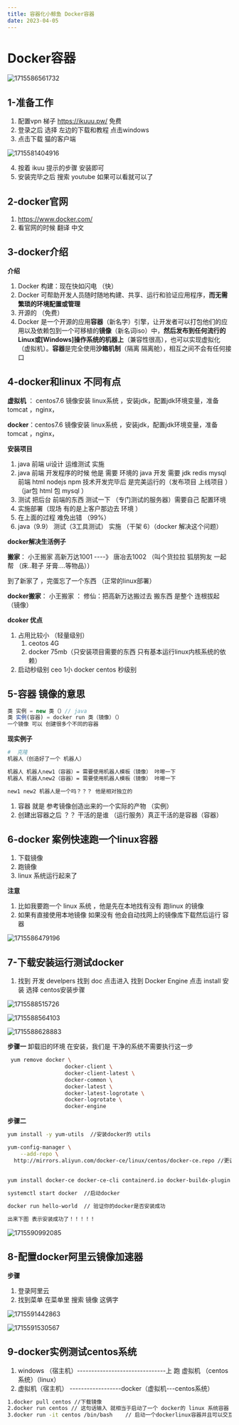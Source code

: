 ```yaml
---
title: 容器化小鲸鱼 Docker容器
date: 2023-04-05
---
```

<Boxx/>

# Docker容器

![1715586561732](/assets/1715586561732.png)

## 1-准备工作

1. 配置vpn   梯子  https://ikuuu.pw/  免费
2. 登录之后 选择 左边的下载和教程  点击windows
3. 点击下载 猫的客户端

![1715581404916](/assets/1715581404916.png)

4. 按着 ikuu 提示的步骤 安装即可 
5. 安装完毕之后 搜索  youtube 如果可以看就可以了

## 2-docker官网 

1. https://www.docker.com/
2. 看官网的时候 翻译 中文 

## 3-docker介绍

**介绍**

1. Docker 构建：现在快如闪电  （快）
2. Docker 可帮助开发人员随时随地构建、共享、运行和验证应用程序，**而无需繁琐的环境配置或管理**
3. 开源的 （免费）
4. Docker 是一个开源的应用**容器**（新名字）引擎，让开发者可以打包他们的应用以及依赖包到一个可移植的**镜像**（新名词iso）中，**然后发布到任何流行的 Linux或[Windows]操作系统的机器上**（兼容性很高），也可以实现虚拟化（虚拟机）。**容器**是完全使用**沙箱机制**（隔离 隔离舱），相互之间不会有任何接口

## 4-docker和linux 不同有点

**虚拟机** ： centos7.6 镜像安装 linux系统 ，安装jdk，配置jdk环境变量，准备tomcat ，nginx，

**docker**：centos7.6 镜像安装 linux系统 ，安装jdk，配置jdk环境变量，准备tomcat ，nginx，

**安装项目**

1. java   前端  ui设计   运维测试   实施
2. java 前端 开发程序的时候 他是 需要 环境的 java 开发 需要 jdk redis mysql 前端 html  nodejs npm 技术开发完毕后 是完美运行的（发布项目 上线项目 ）（jar包 html 包   mysql ）
3. 测试 把后台 前端的东西 测试一下 （专门测试的服务器）需要自己 配置环境
4. 实施部署（现场 有的是上客户那边去 环境 ）
5. 在上面的过程  难免出错 （99%）
6. java（9.9）  测试（3工具测试）  实施  （干架 6）（docker 解决这个问题）

**docker解决生活例子**

**搬家**： 小王搬家 高新万达1001 ----》 唐冶去1002  （叫个货拉拉 狐朋狗友 一起帮 （床..鞋子 牙膏....等物品））

到了新家了 ，完蛋忘了一个东西 （正常的linux部署）

**docker搬家**： 小王搬家 ： 修仙：把高新万达搬过去 搬东西 是整个 连根拔起  （镜像）

**dcoker 优点**

1. 占用比较小 （轻量级别）
   1. ceotos 4G 
   2. docker 75mb（只安装项目需要的东西  只有基本运行linux内核系统的依赖）
2. 启动秒级别 ceo 1小  docker centos  秒级别

## 5-容器 镜像的意思

```js
类 实例 = new 类（）// java
类 实例(容器) = docker run 类（镜像）（）
一个镜像 可以 创建很多个不同的容器 
```

**现实例子**

```sh
#  克隆
机器人（创造好了一个 机器人）

机器人 机器人new1（容器）= 需要使用机器人模板（镜像） 咔嚓一下
机器人 机器人new2（容器）= 需要使用机器人模板（镜像） 咔嚓一下

new1 new2 机器人是一个吗？？？ 他是相对独立的
```

1. 容器 就是 参考镜像创造出来的一个实际的产物 （实例）
2. 创建出容器之后 ？？ 干活的是谁 （运行服务）真正干活的是容器（容器）

## 6-docker 案例快速跑一个linux容器

1. 下载镜像 
2. 跑镜像
3. linux 系统运行起来了

**注意**

1. 比如我要跑一个  linux 系统  ，他是先在本地找有没有 跑linux 的镜像
2. 如果有直接使用本地镜像 如果没有 他会自动找网上的镜像库下载然后运行 容器

![1715586479196](/assets/1715586479196.png)

## 7-下载安装运行测试docker

1. 找到 开发 develpers  找到 doc 点击进入  找到 Docker Engine 点击 install 安装  选择 centos安装步骤

![1715588515726](/assets/1715588515726.png)

![1715588564103](/assets/1715588564103.png)

![1715588628883](/assets/1715588628883.png)

**步骤一**  卸载旧的环境  在安装，我们是 干净的系统不需要执行这一步

```sh
 yum remove docker \
                  docker-client \
                  docker-client-latest \
                  docker-common \
                  docker-latest \
                  docker-latest-logrotate \
                  docker-logrotate \
                  docker-engine
```

**步骤二**

```sh
yum install -y yum-utils  //安装docker的 utils

yum-config-manager \
    --add-repo \
  http://mirrors.aliyun.com/docker-ce/linux/centos/docker-ce.repo //更该docker 、的下载源
  
  
yum install docker-ce docker-ce-cli containerd.io docker-buildx-plugin docker-compose-plugin  // 下载安装docker 的依赖

systemctl start docker  //启动docker

docker run hello-world  // 验证你的docker是否安装成功

出来下图 表示安装成功了！！！！！
```

![1715590992085](/assets/1715590992085.png)

## 8-配置docker阿里云镜像加速器

**步骤**

1. 登录阿里云 
2. 找到菜单  在菜单里 搜索   镜像 这俩字  

![1715591442863](/assets/1715591442863.png)

![1715591530567](/assets/1715591530567.png)

## 9-docker实例测试centos系统

1. windows （宿主机）-------------------------------上 跑 虚拟机 （centos系统）（linux）
2. 虚拟机（宿主机） ------------------docker（虚拟机---centos系统）

```sh
1.docker pull centos //下载镜像
2.docker run centos // 这句话输入 就相当于启动了一个 docker的 linux 系统容器 但是看不见反馈
3.docker run -it centos /bin/bash    // 启动一个dockerlinux容器并且可以交互
```
